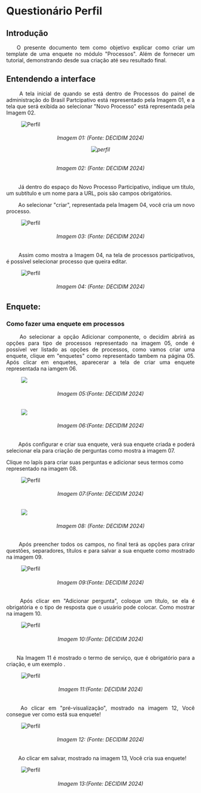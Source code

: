 # Questionário Perfil

## Introdução
<p align="justify">
&emsp;&emsp;O presente documento tem como objetivo explicar como criar um template de uma enquete no módulo "Processos". Além de fornecer um tutorial, demonstrando desde sua criação até seu resultado final.
</p>

## Entendendo a interface
<p align="justify">
&emsp;&emsp; A tela inicial de quando se está dentro de Processos do painel de administração do Brasil Partcipativo está representado pela Imagem 01, e a tela que será exibida ao selecionar "Novo Processo" está representada pela Imagem 02.
</p>

<figure markdown>
<img src= "../../assetsTutoriais/Perfil/processos.png" alt="Perfil" style="float: none; margin: auto"> 
</figure>
<p align="justify">
<h6 align = "center">Imagem 01: (Fonte: DECIDIM 2024)
</p>

<figure markdown>
<img src= "../../assetsTutoriais/Perfil/CriandoUmProcesso.png" alt="perfil" style="float: none; margin: auto"> 
</figure>
<p align="justify">
<h6 align = "center">Imagem 02: (Fonte: DECIDIM 2024)
</p></h6>

<p align="justify">
&emsp;&emsp; Já dentro do espaço do Novo Processo Participativo, indique um título, um subtítulo e um nome para a URL, pois são campos obrigatórios.
</p>

<p align="justify">
&emsp;&emsp; Ao selecionar "criar", representada pela Imagem 04, você cria um novo processo.  
</p>

<figure markdown>
<img src= "../../assetsTutoriais/Perfil/CriarProcesso.png" alt="Perfil" style="float: none; margin: auto"> 
</figure>
<p align="justify">
<h6 align = "center">Imagem 03: (Fonte: DECIDIM 2024)
</p></h6>

<p align="justify">
&emsp;&emsp; Assim como mostra a Imagem 04, na tela de processos participativos, é possível selecionar processo que queira editar.
</p>
<figure markdown>
<img src= "../../assetsTutoriais/Perfil/enquete_obg.png" alt="Perfil" style="float: none; margin: auto"> 
</figure>
<p align="justify">
<h6 align = "center">Imagem 04: (Fonte: DECIDIM 2024)
</p></h6>


## Enquete:
### Como fazer uma enquete em processos

<p align="justify">
&emsp;&emsp; Ao selecionar a opção Adicionar componente, o decidim abrirá as opções para tipo de processos representado na imagem 05, onde é possível ver listado as opções de processos, como vamos criar uma enquete, clique em "enquetes" como representado tambem na página 05. Após clicar em enquetes, aparecerar a tela de criar uma enquete representada na iamgem 06.
</p>

<figure markdown>
<img src= "../../assetsTutoriais/Perfil/criando_enquete_em_processos.png" alt-="Perfil" style="float: none; margin: auto"> 
</figure>
<p align="justify">
<h6 align = "center">Imagem 05:(Fonte: DECIDIM 2024)
</p></h6>

<figure markdown>
<img src= "../../assetsTutoriais/Perfil/enquete_criada.png"  alt-="Perfil" style="float: none; margin: auto" style="float: none; margin: auto"> 
</figure>
<p align="justify">
<h6 align = "center">Imagem 06:(Fonte: DECIDIM 2024)
</p></h6>

<p align="justify">
&emsp;&emsp; Após configurar e criar sua enquete, verá sua enquete criada e poderá selecionar ela para criação de perguntas como mostra a imagem 07.
</p> Clique no lapís para criar suas perguntas e adicionar seus termos como representado na imagem 08.

<figure markdown>
<img src= "../../assetsTutoriais/Perfil/Criar_questao.png" style="float: none; margin: auto" alt="Perfil" style="float: none; margin: auto"> 
</figure>
<p align="justify">
<h6 align = "center">Imagem 07:(Fonte: DECIDIM 2024)
</p></h6>
<figure markdown>
<img src= "../../assetsTutoriais/Perfil/criando.png"  alt-="Perfil" style="float: none; margin: auto"> 
</figure>
<p align="justify">
<h6 align = "center">Imagem 08: (Fonte: DECIDIM 2024)
</p></h6>

<p align="justify">
&emsp;&emsp; Após preencher todos os campos, no final terá as opções para crirar questões, separadores, títulos e para salvar a sua enquete como mostrado na imagem 09.
</p>

<figure markdown>
<img src= "../../assetsTutoriais/Perfil/salvando_a_enquete.png" alt="Perfil" style="float: none; margin: auto"> 
</figure>
<p align="justify">
<h6 align = "center">Imagem 09:(Fonte: DECIDIM 2024)
</p></h6>

<p align="justify">
&emsp;&emsp; Após clicar em "Adicionar pergunta", coloque um título, se ela é obrigatória e o tipo de resposta que o usuário pode colocar. Como mostrar na imagem 10.
</p>

<figure markdown>
<img src= "../../assetsTutoriais/Perfil/PrimeiraQuestao.png" alt="Perfil" style="float: none; margin: auto"> 
</figure>
<p align="justify">
<h6 align = "center">Imagem 10:(Fonte: DECIDIM 2024)
</p></h6>

<p align="justify">
&emsp;&emsp;Na Imagem  11 é mostrado o termo de serviço, que é obrigatório para a criação, e um exemplo .
</p>
<figure markdown>
<img src= "../../assetsTutoriais/Perfil/TermosDeServiço.png" alt="Perfil" style="float: none; margin: auto"> 
</figure>
<p align="justify">
<h6 align = "center">Imagem 11:(Fonte: DECIDIM 2024)
</p></h6>



<p align="justify">
&emsp;&emsp; Ao clicar em "pré-visualização", mostrado na imagem 12, Você consegue ver como está sua enquete! 
</p>
<figure markdown>
<img src= "../../assetsTutoriais/Perfil/PréVisu.png" alt="Perfil" style="float: none; margin: auto"> 
</figure>
<p align="justify">
<h6 align = "center">Imagem 12: (Fonte: DECIDIM 2024)
</p></h6>

<p align="justify">
&emsp;&emsp;  Ao clicar em salvar, mostrado na imagem 13, Você cria sua enquete! 
</p>

<figure markdown>
<img src= "../../assetsTutoriais/Perfil/Salvando.png" alt="Perfil" style="float: none; margin: auto"> 
</figure>
<p align="justify">
<h6 align = "center">Imagem 13:(Fonte: DECIDIM 2024)
</p></h6>

